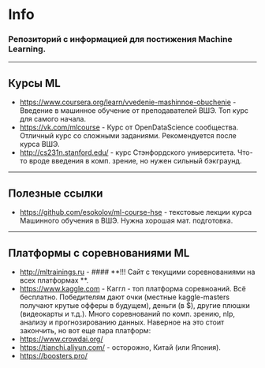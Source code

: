 # **Info**


###  Репозиторий с информацией для постижения Machine Learning. 

--------------------
## **Курсы ML**

- https://www.coursera.org/learn/vvedenie-mashinnoe-obuchenie - Введение в машинное обучение от преподавателей ВШЭ. Топ курс для самого начала.
- https://vk.com/mlcourse - Курс от OpenDataScience сообщества. Отличный курс со сложными заданиями. Рекомендуется после курса ВШЭ.
- http://cs231n.stanford.edu/ - курс Стэнфордского университета. Что-то вроде введения в комп. зрение, но нужен сильный бэкграунд.

----------------------
## **Полезные ссылки**
- https://github.com/esokolov/ml-course-hse - текстовые лекции курса Машинного обучения в ВШЭ. Нужна хорошая мат. подготовка.

----------------
## **Платформы с соревнованиями ML**
- http://mltrainings.ru - #### **!!! Сайт с текущими соревнованиями на всех платформах **.
- https://www.kaggle.com - Каггл - топ платформа соревноаний. Всё бесплатно. Победителям дают очки (местные kaggle-masters получают крутые офферы в будущем), деньги (в $), другие плюшки (видеокарты и т.д.). Много соревнований по комп. зрению, nlp, анализу и прогнозированию данных.
Наверное на это стоит закончить, но вот еще пара платформ:
 - https://www.crowdai.org/
 - https://tianchi.aliyun.com/ - осторожно, Китай (или Япония).
 - https://boosters.pro/